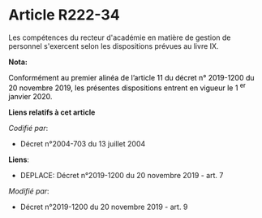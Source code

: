 # Article R222-34

Les compétences du recteur d'académie en matière de gestion de personnel s'exercent selon les dispositions prévues au livre
IX.

**Nota:**

<font color="black">Conformément au premier alinéa de l’article 11 du décret n° 2019-1200 du 20 novembre 2019, les présentes
dispositions entrent en vigueur le 1
    <sup>er</sup> janvier 2020.</font>

**Liens relatifs à cet article**

_Codifié par_:

  - Décret n°2004-703 du 13 juillet 2004

**Liens**:

  - DEPLACE: Décret n°2019-1200 du 20 novembre 2019 - art. 7

_Modifié par_:

  - Décret n°2019-1200 du 20 novembre 2019 - art. 9
